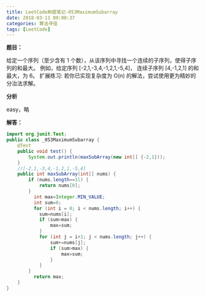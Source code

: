 ```yaml
---
title: LeetCode刷题笔记-053MaximumSubarray
date: 2018-03-11 09:00:37
categories: 算法寻径
tags: [LeetCode]
---
```

**题目：**

给定一个序列（至少含有 1 个数），从该序列中寻找一个连续的子序列，使得子序列的和最大。
例如，给定序列 [-2,1,-3,4,-1,2,1,-5,4]，
连续子序列 [4,-1,2,1] 的和最大，为 6。
扩展练习:
若你已实现复杂度为 O(n) 的解法，尝试使用更为精妙的分治法求解。

**分析**

easy，略

**解答：**

````java
import org.junit.Test;
public class _053MaximumSubarray {
	@Test
	public void test() {
		System.out.println(maxSubArray(new int[] {-2,1}));
	}
	//[-2,1,-3,4,-1,2,1,-5,4]
	public int maxSubArray(int[] nums) {
		if (nums.length==1l) {
			return nums[0];
		}
	      int max=Integer.MIN_VALUE;
	      int sum=0;
	      for (int i = 0; i < nums.length; i++) {
	    	sum=nums[i];
	    	if (sum>max) {
				max=sum;
			}
			for (int j = i+1; j < nums.length; j++) {
				sum+=nums[j];
				if (sum>max) {
					max=sum;
				}
			}
		}
	      return max;
	}
}
````









